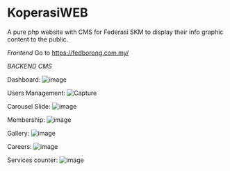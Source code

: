 # KoperasiWEB
A pure php website with CMS for Federasi SKM to display their info graphic content to the public.

*Frontend*
Go to https://fedborong.com.my/

*BACKEND CMS*

Dashboard:
![image](https://github.com/kienon/KoperasiWEB/assets/35188610/721c52b4-cd93-4582-a8f2-eb1d2a665ee9)

Users Management:
![Capture](https://github.com/kienon/KoperasiWEB/assets/35188610/227d2aba-9316-4daf-aa06-abc5703f6804)

Carousel Slide:
![image](https://github.com/kienon/KoperasiWEB/assets/35188610/b64d4510-cca0-4068-b3c4-2faa7deccd07)

Membership:
![image](https://github.com/kienon/KoperasiWEB/assets/35188610/6bdc310f-cbfe-4dc7-86dd-abbd276da3df)

Gallery:
![image](https://github.com/kienon/KoperasiWEB/assets/35188610/0eba0278-b12d-4d0d-9048-a654157af107)

Careers:
![image](https://github.com/kienon/KoperasiWEB/assets/35188610/6047c774-422c-459c-b25e-56b7bb31cfa5)

Services counter:
![image](https://github.com/kienon/KoperasiWEB/assets/35188610/321d8f71-fe79-4a6d-90a2-7b42a5c25355)

